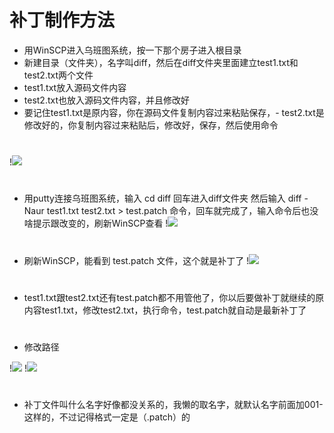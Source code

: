 # 补丁制作方法
- 用WinSCP进入乌班图系统，按一下那个房子进入根目录
- 新建目录（文件夹），名字叫diff，然后在diff文件夹里面建立test1.txt和test2.txt两个文件
- test1.txt放入源码文件内容
- test2.txt也放入源码文件内容，并且修改好
- 要记住test1.txt是原内容，你在源码文件复制内容过来粘贴保存，- test2.txt是修改好的，你复制内容过来粘贴后，修改好，保存，然后使用命令
#
!<img src="https://github.com/danshui-git/shuoming/blob/master/doc/x001.png" />

#
- 用putty连接乌班图系统，输入 cd diff  回车进入diff文件夹
然后输入 diff -Naur test1.txt test2.txt > test.patch 命令，回车就完成了，输入命令后也没啥提示跟改变的，刷新WinSCP查看
!<img src="https://github.com/danshui-git/shuoming/blob/master/doc/x004.png" />
#
- 刷新WinSCP，能看到 test.patch 文件，这个就是补丁了
!<img src="https://github.com/danshui-git/shuoming/blob/master/doc/x002.png" />
#
- test1.txt跟test2.txt还有test.patch都不用管他了，你以后要做补丁就继续的原内容test1.txt，修改test2.txt，执行命令，test.patch就自动是最新补丁了
#
- 修改路径

!<img src="https://github.com/danshui-git/shuoming/blob/master/doc/x003.png" />
!<img src="https://github.com/danshui-git/shuoming/blob/master/doc/x005.png" />

#
- 补丁文件叫什么名字好像都没关系的，我懒的取名字，就默认名字前面加001-这样的，不过记得格式一定是（.patch）的
